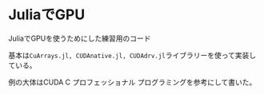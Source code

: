 # JuliaでGPU

JuliaでGPUを使うためにした練習用のコード

基本は`CuArrays.jl, CUDAnative.jl, CUDAdrv.jl`ライブラリーを使って実装している。

例の大体はCUDA C プロフェッショナル プログラミングを参考にして書いた。
